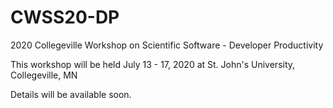 # CWSS20-DP
2020 Collegeville Workshop on Scientific Software - Developer Productivity

This workshop will be held July 13 - 17, 2020 at St. John's University, Collegeville, MN

Details will be available soon.
